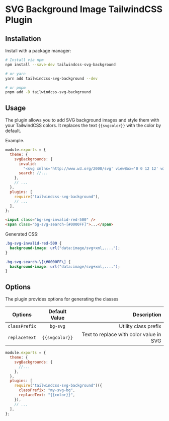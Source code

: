 # SVG Background Image TailwindCSS Plugin

## Installation

Install with a package manager:

```bash
# Install via npm
npm install --save-dev tailwindcss-svg-background

# or yarn
yarn add tailwindcss-svg-background --dev

# or pnpm
pnpm add -D tailwindcss-svg-background
```

## Usage

The plugin allows you to add SVG background images and style them with your TailwindCSS colors. It replaces the text `{{svgcolor}}` with the color by default.

Example.

```js
module.exports = {
  theme: {
    svgBackgrounds: {
      invalid:
        "<svg xmlns='http://www.w3.org/2000/svg' viewBox='0 0 12 12' width='12' height='12' fill='none' stroke='{{svgcolor}}'><circle cx='6' cy='6' r='4.5'/><path stroke-linejoin='round' d='M5.8 3.6h.4L6 6.5z'/><circle cx='6' cy='8.2' r='.6' fill='{{svgcolor}}' stroke='none'/></svg>",
      search: //...
    },
    // ...
  },
  plugins: [
    require("tailwindcss-svg-background"),
    // ...
  ],
};
```

```html
<input class="bg-svg-invalid-red-500" />
<span class="bg-svg-search-[#0000FF]">...</span>
```

Generated CSS:

```css
.bg-svg-invalid-red-500 {
  background-image: url("data:image/svg+xml,....");
}

.bg-svg-search-\[\#0000FF\] {
  background-image: url("data:image/svg+xml,....");
}
```

## Options

The plugin provides options for generating the classes

| Options       | Default Value  |                             Description |
| ------------- | :------------: | --------------------------------------: |
| `classPrefix` |    `bg-svg`    |                  Utility class prefix |
| `replaceText` | `{{svgcolor}}` | Text to replace with color value in SVG |

```js
module.exports = {
  theme: {
    svgBackgrounds: {
      //...
    },
  },
  plugins: [
    require("tailwindcss-svg-background")({
      classPrefix: "my-svg-bg",
      replaceText: "{{color}}",
    }),
    // ...
  ],
};
```
